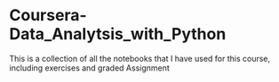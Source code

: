 # Coursera-Data_Analytsis_with_Python
This is a collection of all the notebooks that I have used for this course, including exercises and graded Assignment
